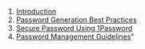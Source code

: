 1. [Introduction](#introduction)
2. [Password Generation Best Practices](#password-generation-best-practices)
3. [Secure Password Using 1Password](#secure-password-using-1password)
4. [Password Management Guidelines](#password-management-guidelines)" 
